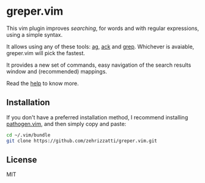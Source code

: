 # greper.vim

This vim plugin improves *searching*, for words and with regular
expressions, using a simple syntax.

It allows using any of these tools: [ag][ag], [ack][ack] and
[grep][grep]. Whichever is avaiable, greper.vim will pick the fastest.

It provides a new set of commands, easy navigation of the search results
window and (recommended) mappings.

Read the [help][vim-doc] to know more.

## Installation

If you don't have a preferred installation method, I recommend
installing [pathogen.vim][pathogen], and then simply copy and paste:

```bash
cd ~/.vim/bundle
git clone https://github.com/zehrizzatti/greper.vim.git
```

## License

MIT

[ack]: http://betterthangrep.com/
[ag]: https://github.com/ggreer/the_silver_searcher
[grep]: http://www.gnu.org/software/grep/
[pathogen]: https://github.com/tpope/vim-pathogen
[vim-doc]: http://vim-doc.heroku.com/view?https://raw.github.com/zehrizzatti/greper.vim/master/doc/greper.txt
